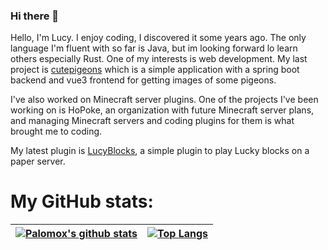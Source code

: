 ### Hi there 👋
Hello, I'm Lucy. I enjoy coding, I discovered it some years ago. The only language I'm fluent with so far is Java, but im looking forward lo learn others especially Rust.
One of my interests is web development. My last project is [cutepigeons](https://cutepigeons.palomox.ga) which is a simple application with a spring boot backend and vue3 frontend for getting images of some pigeons.

I've also worked on Minecraft server plugins. One of the projects I've been working on is HoPoke, an organization with future Minecraft server plans, and managing Minecraft servers and coding plugins for them is what brought me to coding. 

My latest plugin is [LucyBlocks](https://github.com/Palomox/LucyBlocks), a simple plugin to play Lucky blocks on a paper server.

# My GitHub stats:
<p align="center">
  
|[![Palomox's github stats](https://github-readme-stats.vercel.app/api?username=palomox&theme=gruvbox)](https://github.com/anuraghazra/github-readme-stats)|[![Top Langs](https://github-readme-stats.vercel.app/api/top-langs/?username=palomox&theme=gruvbox)](https://github.com/anuraghazra/github-readme-stats)|
|---|---|
</p>
